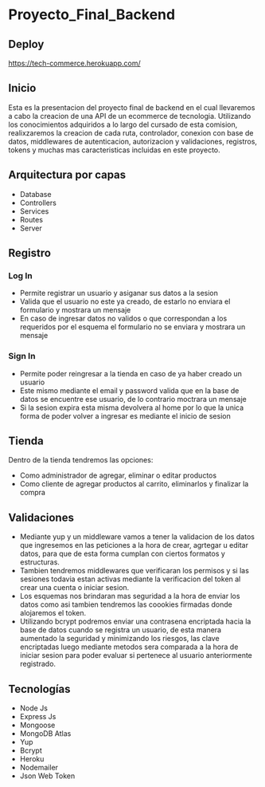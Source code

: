 # Proyecto_Final_Backend

## Deploy

https://tech-commerce.herokuapp.com/

## Inicio
Esta es la presentacion del proyecto final de backend en el cual llevaremos a cabo la creacion de una API de un ecommerce de tecnologia.
Utilizando los conocimientos adquiridos a lo largo del cursado de esta comision, realixzaremos la creacion de cada ruta, controlador, conexion con base de datos, 
middlewares de autenticacion, autorizacion y validaciones, registros, tokens y muchas mas caracteristicas incluidas en este proyecto.


## Arquitectura por capas
- Database
- Controllers
- Services
- Routes
- Server

## Registro

### Log In
- Permite registrar un usuario y asiganar sus datos a la sesion
- Valida que el usuario no este ya creado, de estarlo no enviara el formulario y mostrara un mensaje
- En caso de ingresar datos no validos o que correspondan a los requeridos por el esquema el formulario no se enviara y mostrara un mensaje

### Sign In
- Permite poder reingresar a la tienda en caso de ya haber creado un usuario
- Este mismo mediante el email y password valida que en la base de datos se encuentre ese usuario, de lo contrario moctrara un mensaje
- Si la sesion expira esta misma devolvera al home por lo que la unica forma de poder volver a ingresar es mediante el inicio de sesion

## Tienda
Dentro de la tienda tendremos las opciones:
- Como administrador de agregar, eliminar o editar productos
- Como cliente de agregar productos al carrito, eliminarlos y finalizar la compra


## Validaciones
- Mediante yup y un middleware vamos a tener la validacion de los datos que ingresemos en las peticiones a la hora de crear, agrtegar u editar datos,
para que de esta forma cumplan con ciertos formatos y estructuras.
- Tambien tendremos middlewares que verificaran los permisos y si las sesiones todavia estan activas mediante la verificacion del token al crear una cuenta o iniciar sesion.
- Los esquemas nos brindaran mas seguridad a la hora de enviar los datos como asi tambien tendremos las coookies firmadas donde alojaremos el token.
- Utilizando bcrypt podremos enviar una contrasena encriptada hacia la base de datos cuando se registra un usuario, de esta manera aumentado la seguridad y minimizando los riesgos, las clave encriptadas luego mediante metodos sera comparada a la hora de iniciar sesion para poder evaluar si pertenece al usuario anteriormente registrado.


## Tecnologías
- Node Js
- Express Js
- Mongoose
- MongoDB Atlas
- Yup
- Bcrypt
- Heroku
- Nodemailer
- Json Web Token
